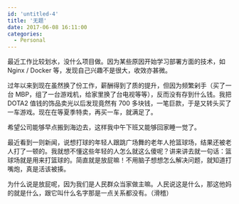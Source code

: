 ```yaml
---
id: 'untitled-4'
title: '无题'
date: 2017-06-08 16:11:00
categories:
  - Personal
---
```


最近工作比较划水，没什么项目做。因为某些原因开始学习部署方面的技术，如 Nginx / Docker 等，发现自己兴趣不是很大，收效亦甚微。

过年以来到现在虽然换了份工作，薪酬得到了质的提升，但因为频繁剁手（买了一台 MBP，组了一台游戏机，给家里换了台电视等等），反而没有存到什么钱。我把 DOTA2 值钱的饰品卖光以后发现竟然有 700 多块钱，一笔巨款，于是又转头买了一车游戏。现在在等夏季特卖，再买一车，就满足了。

希望公司能够早点搬到海边去，这样我中午下班又能够回家睡一觉了。

最近看到一则新闻，说想打球的年轻人跟跳广场舞的老年人抢篮球场，结果还被老人打了一顿的。我就想不懂这些年轻的人怎么就这么傻呢？讲来讲去就一句话：篮球场就是用来打篮球的。简直就是放屁嘛！不用脑子想想怎么解决问题，就知道打嘴炮，真是活该被揍。

为什么说是放屁呢，因为我们是人民群众当家做主嘛。人民说这是什么，那这他妈的就是什么，跟它叫什么名字那是一点关系都没有。（滑稽）
